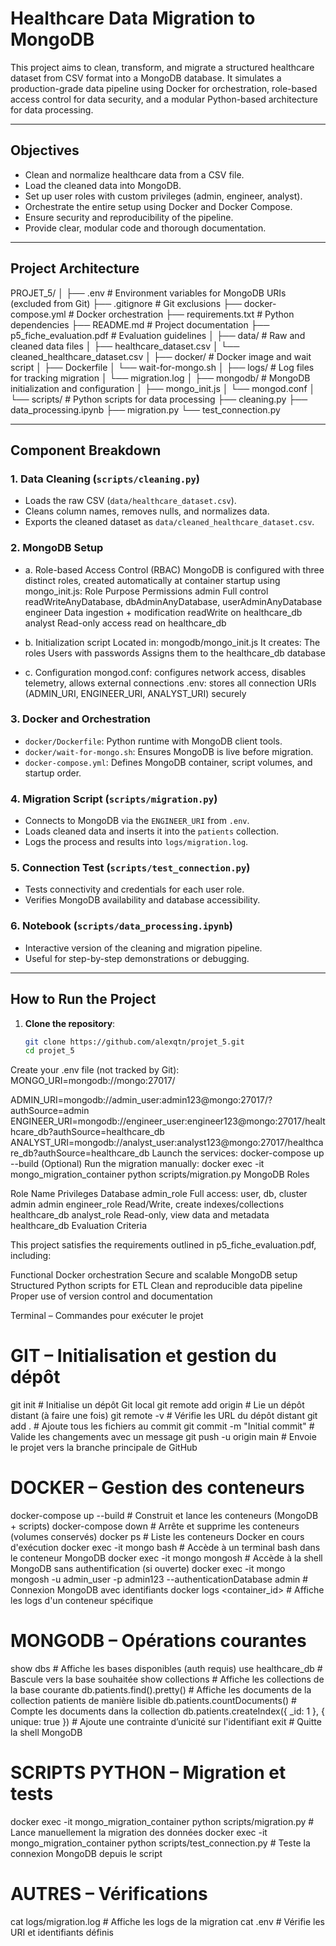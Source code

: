 # Healthcare Data Migration to MongoDB

This project aims to clean, transform, and migrate a structured healthcare dataset from CSV format into a MongoDB database. It simulates a production-grade data pipeline using Docker for orchestration, role-based access control for data security, and a modular Python-based architecture for data processing.

---

## Objectives

- Clean and normalize healthcare data from a CSV file.
- Load the cleaned data into MongoDB.
- Set up user roles with custom privileges (admin, engineer, analyst).
- Orchestrate the entire setup using Docker and Docker Compose.
- Ensure security and reproducibility of the pipeline.
- Provide clear, modular code and thorough documentation.

---

## Project Architecture

PROJET_5/
│
├── .env # Environment variables for MongoDB URIs (excluded from Git)
├── .gitignore # Git exclusions
├── docker-compose.yml # Docker orchestration
├── requirements.txt # Python dependencies
├── README.md # Project documentation
├── p5_fiche_evaluation.pdf # Evaluation guidelines
│
├── data/ # Raw and cleaned data files
│ ├── healthcare_dataset.csv
│ └── cleaned_healthcare_dataset.csv
│
├── docker/ # Docker image and wait script
│ ├── Dockerfile
│ └── wait-for-mongo.sh
│
├── logs/ # Log files for tracking migration
│ └── migration.log
│
├── mongodb/ # MongoDB initialization and configuration
│ ├── mongo_init.js
│ └── mongod.conf
│
└── scripts/ # Python scripts for data processing
├── cleaning.py
├── data_processing.ipynb
├── migration.py
└── test_connection.py


---

## Component Breakdown

### 1. Data Cleaning (`scripts/cleaning.py`)
- Loads the raw CSV (`data/healthcare_dataset.csv`).
- Cleans column names, removes nulls, and normalizes data.
- Exports the cleaned dataset as `data/cleaned_healthcare_dataset.csv`.

### 2. MongoDB Setup
- a. Role-based Access Control (RBAC)
MongoDB is configured with three distinct roles, created automatically at container startup using mongo_init.js:
Role	Purpose	Permissions
admin	Full control	readWriteAnyDatabase, dbAdminAnyDatabase, userAdminAnyDatabase
engineer	Data ingestion + modification	readWrite on healthcare_db
analyst	Read-only access	read on healthcare_db

- b. Initialization script
Located in: mongodb/mongo_init.js
It creates:
The roles
Users with passwords
Assigns them to the healthcare_db database

- c. Configuration
mongod.conf: configures network access, disables telemetry, allows external connections
.env: stores all connection URIs (ADMIN_URI, ENGINEER_URI, ANALYST_URI) securely

### 3. Docker and Orchestration
- `docker/Dockerfile`: Python runtime with MongoDB client tools.
- `docker/wait-for-mongo.sh`: Ensures MongoDB is live before migration.
- `docker-compose.yml`: Defines MongoDB container, script volumes, and startup order.

### 4. Migration Script (`scripts/migration.py`)
- Connects to MongoDB via the `ENGINEER_URI` from `.env`.
- Loads cleaned data and inserts it into the `patients` collection.
- Logs the process and results into `logs/migration.log`.

### 5. Connection Test (`scripts/test_connection.py`)
- Tests connectivity and credentials for each user role.
- Verifies MongoDB availability and database accessibility.

### 6. Notebook (`scripts/data_processing.ipynb`)
- Interactive version of the cleaning and migration pipeline.
- Useful for step-by-step demonstrations or debugging.

---

## How to Run the Project

1. **Clone the repository**:
   ```bash
   git clone https://github.com/alexqtn/projet_5.git
   cd projet_5
Create your .env file (not tracked by Git):
MONGO_URI=mongodb://mongo:27017/

ADMIN_URI=mongodb://admin_user:admin123@mongo:27017/?authSource=admin
ENGINEER_URI=mongodb://engineer_user:engineer123@mongo:27017/healthcare_db?authSource=healthcare_db
ANALYST_URI=mongodb://analyst_user:analyst123@mongo:27017/healthcare_db?authSource=healthcare_db
Launch the services:
docker-compose up --build
(Optional) Run the migration manually:
docker exec -it mongo_migration_container python scripts/migration.py
MongoDB Roles

Role Name	Privileges	Database
admin_role	Full access: user, db, cluster admin	admin
engineer_role	Read/Write, create indexes/collections	healthcare_db
analyst_role	Read-only, view data and metadata	healthcare_db
Evaluation Criteria

This project satisfies the requirements outlined in p5_fiche_evaluation.pdf, including:

Functional Docker orchestration
Secure and scalable MongoDB setup
Structured Python scripts for ETL
Clean and reproducible data pipeline
Proper use of version control and documentation


Terminal – Commandes pour exécuter le projet
# GIT – Initialisation et gestion du dépôt
git init                                 # Initialise un dépôt Git local
git remote add origin <URL>              # Lie un dépôt distant (à faire une fois)
git remote -v                            # Vérifie les URL du dépôt distant
git add .                                # Ajoute tous les fichiers au commit
git commit -m "Initial commit"           # Valide les changements avec un message
git push -u origin main                  # Envoie le projet vers la branche principale de GitHub

# DOCKER – Gestion des conteneurs
docker-compose up --build                # Construit et lance les conteneurs (MongoDB + scripts)
docker-compose down                      # Arrête et supprime les conteneurs (volumes conservés)
docker ps                                # Liste les conteneurs Docker en cours d'exécution
docker exec -it mongo bash               # Accède à un terminal bash dans le conteneur MongoDB
docker exec -it mongo mongosh            # Accède à la shell MongoDB sans authentification (si ouverte)
docker exec -it mongo mongosh -u admin_user -p admin123 --authenticationDatabase admin     # Connexion MongoDB avec identifiants
docker logs <container_id>               # Affiche les logs d'un conteneur spécifique

# MONGODB – Opérations courantes
show dbs                                 # Affiche les bases disponibles (auth requis)
use healthcare_db                        # Bascule vers la base souhaitée
show collections                         # Affiche les collections de la base courante
db.patients.find().pretty()              # Affiche les documents de la collection patients de manière lisible
db.patients.countDocuments()             # Compte les documents dans la collection
db.patients.createIndex({ _id: 1 }, { unique: true })   # Ajoute une contrainte d’unicité sur l'identifiant
exit                                     # Quitte la shell MongoDB

# SCRIPTS PYTHON – Migration et tests
docker exec -it mongo_migration_container python scripts/migration.py          # Lance manuellement la migration des données
docker exec -it mongo_migration_container python scripts/test_connection.py    # Teste la connexion MongoDB depuis le script

# AUTRES – Vérifications
cat logs/migration.log                    # Affiche les logs de la migration
cat .env                                  # Vérifie les URI et identifiants définis
